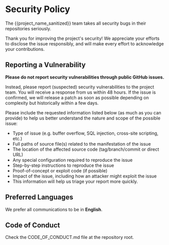 # Security Policy

The {{project_name_sanitized}} team takes all security bugs in their repositories seriously. 

Thank you for improving the project's security! We appreciate your efforts to disclose the issue responsibly, and will make every effort to acknowledge your contributions.

## Reporting a Vulnerability

**Please do not report security vulnerabilities through public GitHub issues.**

Instead, please report (suspected) security vulnerabilities to the project team. You will receive a response from us within 48 hours. If the issue is confirmed, we will release a patch as soon as possible depending on complexity but historically within a few days.

Please include the requested information listed below (as much as you can provide) to help us better understand the nature and scope of the possible issue:

- Type of issue (e.g. buffer overflow, SQL injection, cross-site scripting, etc.)
- Full paths of source file(s) related to the manifestation of the issue
- The location of the affected source code (tag/branch/commit or direct URL)
- Any special configuration required to reproduce the issue
- Step-by-step instructions to reproduce the issue
- Proof-of-concept or exploit code (if possible)
- Impact of the issue, including how an attacker might exploit the issue
- This information will help us triage your report more quickly.

## Preferred Languages

We prefer all communications to be in **English**.

## Code of Conduct

Check the CODE_OF_CONDUCT.md file at the repository root.
